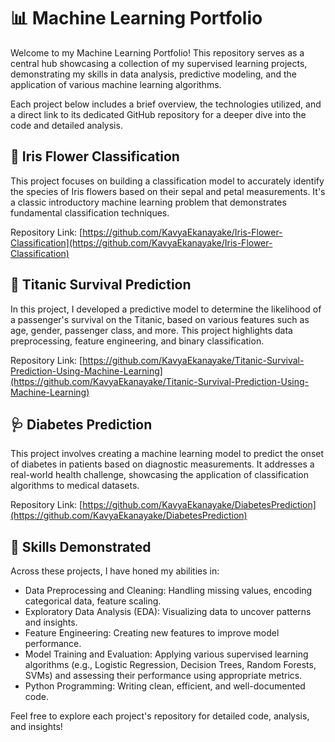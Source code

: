 # 📊 Machine Learning Portfolio
Welcome to my Machine Learning Portfolio! This repository serves as a central hub showcasing a collection of my supervised learning projects, demonstrating my skills in data analysis, predictive modeling, and the application of various machine learning algorithms.

Each project below includes a brief overview, the technologies utilized, and a direct link to its dedicated GitHub repository for a deeper dive into the code and detailed analysis.

## 🌸 Iris Flower Classification
This project focuses on building a classification model to accurately identify the species of Iris flowers based on their sepal and petal measurements. It's a classic introductory machine learning problem that demonstrates fundamental classification techniques.

Repository Link: [https://github.com/KavyaEkanayake/Iris-Flower-Classification](https://github.com/KavyaEkanayake/Iris-Flower-Classification)


## 🚢 Titanic Survival Prediction
In this project, I developed a predictive model to determine the likelihood of a passenger's survival on the Titanic, based on various features such as age, gender, passenger class, and more. This project highlights data preprocessing, feature engineering, and binary classification.

Repository Link: [https://github.com/KavyaEkanayake/Titanic-Survival-Prediction-Using-Machine-Learning](https://github.com/KavyaEkanayake/Titanic-Survival-Prediction-Using-Machine-Learning)


## 🩺 Diabetes Prediction
This project involves creating a machine learning model to predict the onset of diabetes in patients based on diagnostic measurements. It addresses a real-world health challenge, showcasing the application of classification algorithms to medical datasets.

Repository Link: [https://github.com/KavyaEkanayake/DiabetesPrediction](https://github.com/KavyaEkanayake/DiabetesPrediction)


## 🚀 Skills Demonstrated
Across these projects, I have honed my abilities in:
- Data Preprocessing and Cleaning: Handling missing values, encoding categorical data, feature scaling.
- Exploratory Data Analysis (EDA): Visualizing data to uncover patterns and insights.
- Feature Engineering: Creating new features to improve model performance.
- Model Training and Evaluation: Applying various supervised learning algorithms (e.g., Logistic Regression, Decision Trees, Random Forests, SVMs) and assessing their performance using appropriate metrics.
- Python Programming: Writing clean, efficient, and well-documented code.

Feel free to explore each project's repository for detailed code, analysis, and insights!
